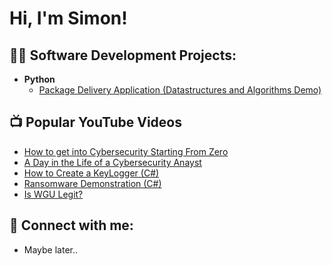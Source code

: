 <h1>Hi, I'm Simon! 

<h2>👨‍💻 Software Development Projects:</h2>

- <b>Python</b>
  - [Package Delivery Application (Datastructures and Algorithms Demo)](https://github.com/)
<h2>📺 Popular YouTube Videos</h2>

- [How to get into Cybersecurity Starting From Zero](https://www.youtube.com/watch?v=a83ASGn_V_s)
- [A Day in the Life of a Cybersecurity Anayst](https://www.youtube.com/watch?v=uHy3oM7NnoU)
- [How to Create a KeyLogger (C#)](https://www.youtube.com/watch?v=N-L9hklSlNk)
- [Ransomware Demonstration (C#)](https://www.youtube.com/watch?v=OfvdQeh79s0)
- [Is WGU Legit?](https://www.youtube.com/watch?v=E2MwRWxDBkA)

<h2> 🤳 Connect with me:</h2>

 - Maybe later..


<!---

- 👋 Hi, I’m @JsncZ
- 👀 I’m interested in ... CyberSecurity and Software Development
- 🌱 I’m currently learning ... Phyton, C++ and CyberSecurity 
- 💞️ I’m looking to collaborate on ... Anything that could pottentially help anyone!!
- 📫 How to reach me ... 

JsncZ/JsncZ is a ✨ special ✨ repository because its `README.md` (this file) appears on your GitHub profile.
You can click the Preview link to take a look at your changes.
--->
